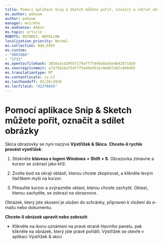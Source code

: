 ```yaml
---
title: Pomocí aplikace Snip & Sketch můžete pořit, označit a sdílet obrázky
ms.author: pebaum
author: pebaum
manager: mnirkhe
ms.audience: Admin
ms.topic: article
ROBOTS: NOINDEX, NOFOLLOW
localization_priority: Normal
ms.collection: Adm_O365
ms.custom:
- "9001666"
- "3733"
ms.openlocfilehash: 3858a2cd2955f279aff77440abbd5e4642871bb8
ms.sourcegitcommit: a7a7581ba754f7f5a46e5b2ec0e667e82c8964b5
ms.translationtype: MT
ms.contentlocale: cs-CZ
ms.lasthandoff: 02/26/2020
ms.locfileid: "42278845"
---
```

# <a name="use-snip--sketch-to-capture-mark-up-and-share-images"></a>Pomocí aplikace Snip & Sketch můžete pořit, označit a sdílet obrázky

Skica obrazovky se nyní nazývá **Výstřižek & Skica**. **Chcete-li rychle provést výstřižek**:

1. Stiskněte **klávesu s logem Windows + Shift + S**. Obrazovka ztmavne a kurzor se zobrazí jako kříž. 

2. Zvolte bod na okraji oblasti, kterou chcete zkopírovat, a klikněte levým tlačítkem myši na kurzor. 

3. Přesuňte kurzor a zvýrazněte oblast, kterou chcete zachytit. Oblast, kterou zachytíte, se zobrazí na obrazovce.

Obrázek, který jste zkosení je uložen do schránky, připraven k vložení do e-mailu nebo dokumentu. 

**Chcete-li obrázek upravit nebo zobrazit**: 

- Klikněte na ikonu oznámení na pravé straně hlavního panelu. pak klikněte na obrázek, který jste právě pořídili. Výstřižek se otevře v aplikaci Výstřižek & skici.
